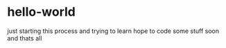 # hello-world
just starting this process and trying to learn
hope to code some stuff soon
and thats all

